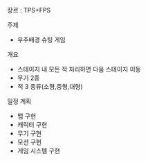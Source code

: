 장르 : TPS+FPS

주제
-	우주배경 슈팅 게임
  
개요
-	스테이지 내 모든 적 처리하면 다음 스테이지 이동
-	무기 2종
-	적 3 종류(소형,중형,대형)
  
일정 계획
-	맵 구현
-	캐릭터 구현
-	무기 구현
-	모션 구현
-	게임 시스템 구현

